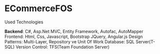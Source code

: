 # ECommerceFOS

Used Technologies

  <b>Backend</b>: C#, Asp.Net MVC, Entity Framework, Autofac, AutoMapper 
  Frontend: Html, Css, Javascript, Bootstrap JQuery, Angular.js
  Design Patterns: Multi-Layer, Repository ve Unit Of Work
  Database: SQL Server(T-SQL) 
  Version Control: TFS(Team Foundation Server)
